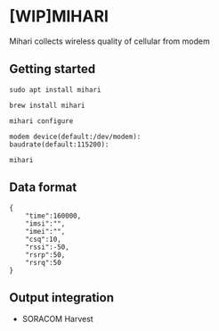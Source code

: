 # [WIP]MIHARI
Mihari collects wireless quality of cellular from modem 

## Getting started

```
sudo apt install mihari
```
```
brew install mihari
```

```
mihari configure
```

```
modem device(default:/dev/modem):
baudrate(default:115200):
```

```
mihari
```

## Data format
```
{
    "time":160000,
    "imsi":"",
    "imei":"",
    "csq":10,
    "rssi":-50,
    "rsrp":50,
    "rsrq":50
}
```

## Output integration
- SORACOM Harvest
